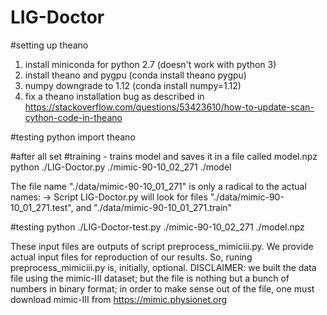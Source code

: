 # LIG-Doctor

#setting up theano
1) install miniconda for python 2.7 (doesn't work with python 3)
2) install theano and pygpu (conda install theano pygpu)
3) numpy downgrade to 1.12 (conda install numpy=1.12)
4) fix a theano installation bug as described in
https://stackoverflow.com/questions/53423610/how-to-update-scan-cython-code-in-theano

#testing
python
import theano

#after all set
#training - trains model and saves it in a file called model.npz
python ./LIG-Doctor.py ./mimic-90-10_02_271 ./model

The file name "./data/mimic-90-10_01_271" is only a radical to the actual names:
-> Script LIG-Doctor.py will look for files "./data/mimic-90-10_01_271.test", and "./data/mimic-90-10_01_271.train"

#testing
python ./LIG-Doctor-test.py ./mimic-90-10_02_271 ./model.npz

These input files are outputs of script preprocess_mimiciii.py.
We provide actual input files for reproduction of our results. So, runing preprocess_mimiciii.py is, initially, optional.
DISCLAIMER: we built the data file using the mimic-III dataset; but the file is nothing but a bunch of numbers in binary format;
in order to make sense out of the file, one must download mimic-III from https://mimic.physionet.org

